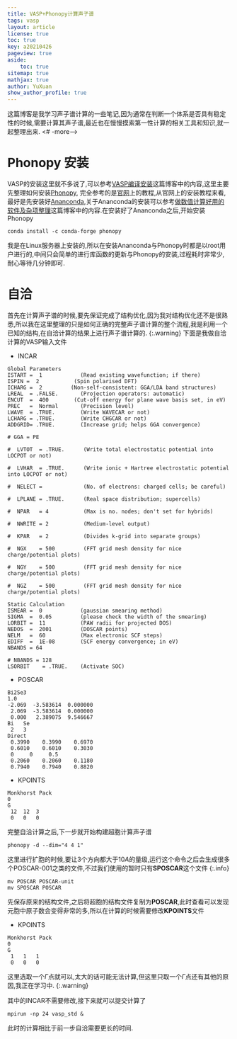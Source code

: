 ```yaml
---
title: VASP+Phonopy计算声子谱
tags: vasp
layout: article
license: true
toc: true
key: a20210426
pageview: true
aside:
    toc: true
sitemap: true
mathjax: true
author: YuXuan
show_author_profile: true
---
```

这篇博客是我学习声子谱计算的一些笔记,因为通常在判断一个体系是否具有稳定性的时候,需要计算其声子谱,最近也在慢慢摸索第一性计算的相关工具和知识,就一起整理出来.
<# -more-->

#  Phonopy 安装
VASP的安装这里就不多说了,可以参考[VASP编译安装](https://yxli8023.github.io/2020/08/09/VASP-install.html)这篇博客中的内容,这里主要先整理如何安装[Phonopy](https://phonopy.github.io/phonopy/), 完全参考的是[官网](https://phonopy.github.io/phonopy/)上的教程,从官网上的安装教程来看,最好是先安装好[Ananconda](https://www.anaconda.com/),关于Ananconda的安装可以参考[做数值计算好用的软件及杂项整理](https://yxli8023.github.io/2020/09/16/introduction.html)这篇博客中的内容.在安装好了Ananconda之后,开始安装Phonopy
```shell
conda install -c conda-forge phonopy
```
我是在Linux服务器上安装的,所以在安装Ananconda与Phonopy时都是以root用户进行的,中间只会简单的进行库函数的更新与Phonopy的安装,过程耗时非常少,耐心等待几分钟即可.

#  自洽
首先在计算声子谱的时候,要先保证完成了结构优化,因为我对结构优化还不是很熟悉,所以我在这里整理的只是如何正确的完整声子谱计算的整个流程,我是利用一个已知的结构,在自洽计算的结果上进行声子谱计算的.
{:.warning}
下面是我做自洽计算的VASP输入文件
- INCAR

```shell
Global Parameters
ISTART =  1            (Read existing wavefunction; if there)
ISPIN =  2           (Spin polarised DFT)
ICHARG =  2         (Non-self-consistent: GGA/LDA band structures)
LREAL  = .FALSE.       (Projection operators: automatic)
ENCUT  =  400        (Cut-off energy for plane wave basis set, in eV)
PREC   =  Normal       (Precision level)
LWAVE  = .TRUE.        (Write WAVECAR or not)
LCHARG = .TRUE.        (Write CHGCAR or not)
ADDGRID= .TRUE.        (Increase grid; helps GGA convergence)

# GGA = PE

#  LVTOT  = .TRUE.      (Write total electrostatic potential into LOCPOT or not)

#  LVHAR  = .TRUE.      (Write ionic + Hartree electrostatic potential into LOCPOT or not)

#  NELECT =             (No. of electrons: charged cells; be careful)

#  LPLANE = .TRUE.      (Real space distribution; supercells)

#  NPAR   = 4           (Max is no. nodes; don't set for hybrids)

#  NWRITE = 2           (Medium-level output)

#  KPAR   = 2           (Divides k-grid into separate groups)

#  NGX    = 500         (FFT grid mesh density for nice charge/potential plots)

#  NGY    = 500         (FFT grid mesh density for nice charge/potential plots)

#  NGZ    = 500         (FFT grid mesh density for nice charge/potential plots)
 
Static Calculation
ISMEAR =  0            (gaussian smearing method)
SIGMA  =  0.05         (please check the width of the smearing)
LORBIT =  11           (PAW radii for projected DOS)
NEDOS  =  2001         (DOSCAR points)
NELM   =  60           (Max electronic SCF steps)
EDIFF  =  1E-08        (SCF energy convergence; in eV)
NBANDS = 64

# NBANDS = 128
LSORBIT    = .TRUE.    (Activate SOC)
```

- POSCAR
```shell
Bi2Se3
1.0
-2.069  -3.583614  0.000000
 2.069  -3.583614  0.000000
 0.000   2.389075  9.546667
Bi   Se
 2   3
Direct
 0.3990    0.3990    0.6970
 0.6010    0.6010    0.3030
 0     0     0.5
 0.2060    0.2060    0.1180
 0.7940    0.7940    0.8820             
```

- KPOINTS
```shell
Monkhorst Pack
0
G
 12  12  3
 0   0   0
```
完整自洽计算之后,下一步就开始构建超胞计算声子谱
```shell
phonopy -d --dim="4 4 1"
```
这里进行扩胞的时候,要让3个方向都大于$10A$的量级,运行这个命令之后会生成很多个POSCAR-001之类的文件,不过我们使用的暂时只有**SPOSCAR**这个文件
{:.info}

```shell
mv POSCAR POSCAR-unit
mv SPOSCAR POSCAR
```
先保存原来的结构文件,之后将超胞的结构文件复制为**POSCAR**,此时查看可以发现元胞中原子数会变得非常的多,所以在计算的时候需要修改**KPOINTS**文件
- KPOINTS
```shell
Monkhorst Pack
0
G
 1   1   1
 0   0   0
```
这里选取一个$\Gamma$点就可以,太大的话可能无法计算,但这里只取一个$\Gamma$点还有其他的原因,我正在学习中.
{:.warning}

其中的INCAR不需要修改,接下来就可以提交计算了
```shell
mpirun -np 24 vasp_std &
```
此时的计算相比于前一步自洽需要更长的时间.
